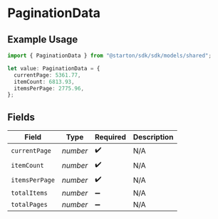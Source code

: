 # PaginationData

## Example Usage

```typescript
import { PaginationData } from "@starton/sdk/sdk/models/shared";

let value: PaginationData = {
  currentPage: 5361.77,
  itemCount: 6813.93,
  itemsPerPage: 2775.96,
};
```

## Fields

| Field              | Type               | Required           | Description        |
| ------------------ | ------------------ | ------------------ | ------------------ |
| `currentPage`      | *number*           | :heavy_check_mark: | N/A                |
| `itemCount`        | *number*           | :heavy_check_mark: | N/A                |
| `itemsPerPage`     | *number*           | :heavy_check_mark: | N/A                |
| `totalItems`       | *number*           | :heavy_minus_sign: | N/A                |
| `totalPages`       | *number*           | :heavy_minus_sign: | N/A                |